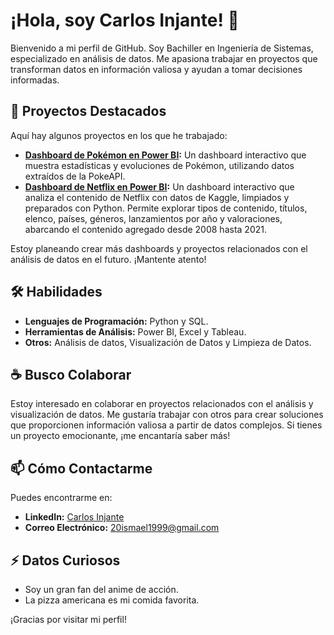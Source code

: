 # ¡Hola, soy Carlos Injante! 👋

Bienvenido a mi perfil de GitHub. Soy Bachiller en Ingeniería de Sistemas, especializado en análisis de datos. Me apasiona trabajar en proyectos que transforman datos en información valiosa y ayudan a tomar decisiones informadas.

## 🚀 Proyectos Destacados

Aquí hay algunos proyectos en los que he trabajado:

- **[Dashboard de Pokémon en Power BI](https://github.com/iadataweb/dashboard-pokemon):** Un dashboard interactivo que muestra estadísticas y evoluciones de Pokémon, utilizando datos extraídos de la PokeAPI.
- **[Dashboard de Netflix en Power BI](https://github.com/iadataweb/netflix-dashboard):** Un dashboard interactivo que analiza el contenido de Netflix con datos de Kaggle, limpiados y preparados con Python. Permite explorar tipos de contenido, títulos, elenco, países, géneros, lanzamientos por año y valoraciones, abarcando el contenido agregado desde 2008 hasta 2021.

Estoy planeando crear más dashboards y proyectos relacionados con el análisis de datos en el futuro. ¡Mantente atento!

## 🛠️ Habilidades

- **Lenguajes de Programación:** Python y SQL.
- **Herramientas de Análisis:** Power BI, Excel y Tableau.
- **Otros:** Análisis de datos, Visualización de Datos y Limpieza de Datos.

## ☕ Busco Colaborar

Estoy interesado en colaborar en proyectos relacionados con el análisis y visualización de datos. Me gustaría trabajar con otros para crear soluciones que proporcionen información valiosa a partir de datos complejos. Si tienes un proyecto emocionante, ¡me encantaría saber más!

## 📫 Cómo Contactarme

Puedes encontrarme en:

- **LinkedIn:** [Carlos Injante](https://www.linkedin.com/in/20ismael1999/)
- **Correo Electrónico:** 20ismael1999@gmail.com

## ⚡ Datos Curiosos

- Soy un gran fan del anime de acción.
- La pizza americana es mi comida favorita.

¡Gracias por visitar mi perfil!

